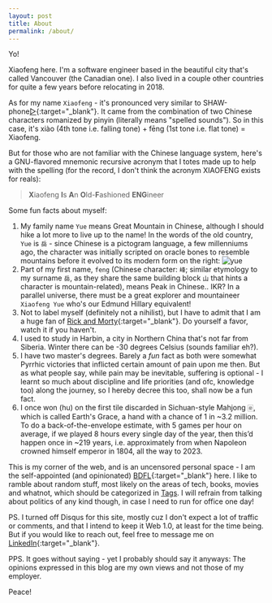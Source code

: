 ```yaml
---
layout: post
title: About
permalink: /about/
---
```

Yo!

Xiaofeng here. I'm a software engineer based in the beautiful city that's called Vancouver (the Canadian one). I also lived in a couple other countries for quite a few years before relocating in 2018.

As for my name `Xiaofeng` - it's pronounced very similar to SHAW-phone[▷](../assets/heisenberg.gif){:target="_blank"}. It came from the combination of two Chinese characters romanized by pinyin (literally means "spelled sounds"). So in this case, it's xiào (4th tone i.e. falling tone) + fēng (1st tone i.e. flat tone) = Xiaofeng.

But for those who are not familiar with the Chinese language system, here's a GNU-flavored mnemonic recursive acronym that I totes made up to help with the spelling (for the record, I don't think the acronym XIAOFENG exists for reals):

>**X**iaofeng **I**s **A**n **O**ld-**F**ashioned **ENG**ineer

Some fun facts about myself:

1. My family name `Yue` means Great Mountain in Chinese, although I should hike a lot more to live up to the name! In the words of the old country, `Yue` is `岳` - since Chinese is a pictogram language, a few millenniums ago, the character was initially scripted on oracle bones to resemble mountains before it evolved to its modern form on the right: ![yue](../assets/images/yue_oracle.png)
2. Part of my first name, `feng` (Chinese character: `峰`; similar etymology to my surname `岳`, as they share the same building block `山` that hints a character is mountain-related), means Peak in Chinese.. IKR? In a parallel universe, there must be a great explorer and mountaineer `Xiaofeng Yue` who's our Edmund Hillary equivalent!
3. Not to label myself (definitely not a nihilist), but I have to admit that I am a huge fan of [Rick and Morty](https://www.imdb.com/title/tt2861424/){:target="_blank"}. Do yourself a favor, watch it if you haven't.
4. I used to study in Harbin, a city in Northern China that's not far from Siberia. Winter there can be -30 degrees Celsius (sounds familiar eh?).
5. I have two master's degrees. Barely a *fun* fact as both were somewhat Pyrrhic victories that inflicted certain amount of pain upon me then. But as what people say, while pain may be inevitable, suffering is optional - I learnt so much about discipline and life priorities (and ofc, knowledge too) along the journey, so I hereby decree this too, shall now be a fun fact.
6. I once won (hu) on the first tile discarded in Sichuan-style Mahjong 🀅, which is called Earth's Grace, a hand with a chance of 1 in ~3.2 million. To do a back-of-the-envelope estimate, with 5 games per hour on average, if we played 8 hours every single day of the year, then this’d happen once in ~219 years, i.e. approximately from when Napoleon crowned himself emperor in 1804, all the way to 2023.

This is my corner of the web, and is an uncensored personal space - I am the self-appointed (and opinionated) [BDFL](https://en.wikipedia.org/wiki/Benevolent_dictator_for_life){:target="_blank"} here. I like to ramble about random stuff, most likely on the areas of tech, books, movies and whatnot, which should be categorized in <a href="/tags">Tags</a>. I will refrain from talking about politics of any kind though, in case I need to run for office one day!

PS. I turned off Disqus for this site, mostly cuz I don't expect a lot of traffic or comments, and that I intend to keep it Web 1.0, at least for the time being. But if you would like to reach out, feel free to message me on [LinkedIn](https://www.linkedin.com/in/xiaofengyue/){:target="_blank"}.

PPS. It goes without saying - yet I probably should say it anyways: The opinions expressed in this blog are my own views and not those of my employer.

Peace!
